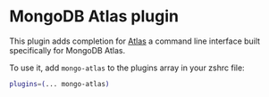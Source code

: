 # MongoDB Atlas plugin

This plugin adds completion for [Atlas](https://www.mongodb.com/docs/atlas/cli/stable/) a command line interface built specifically for
MongoDB Atlas.

To use it, add `mongo-atlas` to the plugins array in your zshrc file:

```zsh
plugins=(... mongo-atlas)
```
